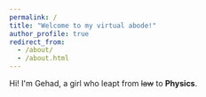```yaml
---
permalink: /
title: "Welcome to my virtual abode!"
author_profile: true
redirect_from: 
  - /about/
  - /about.html
---
```


Hi! I'm Gehad, a girl who leapt from ~~law~~ to **Physics**.